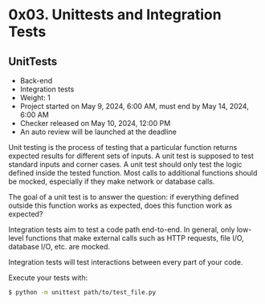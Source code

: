 # 0x03. Unittests and Integration Tests

## UnitTests
- Back-end
- Integration tests
- Weight: 1
- Project started on May 9, 2024, 6:00 AM, must end by May 14, 2024, 6:00 AM
- Checker released on May 10, 2024, 12:00 PM
- An auto review will be launched at the deadline

Unit testing is the process of testing that a particular function returns expected results for different sets of inputs. A unit test is supposed to test standard inputs and corner cases. A unit test should only test the logic defined inside the tested function. Most calls to additional functions should be mocked, especially if they make network or database calls.

The goal of a unit test is to answer the question: if everything defined outside this function works as expected, does this function work as expected?

Integration tests aim to test a code path end-to-end. In general, only low-level functions that make external calls such as HTTP requests, file I/O, database I/O, etc. are mocked.

Integration tests will test interactions between every part of your code.

Execute your tests with:

```bash
$ python -m unittest path/to/test_file.py
